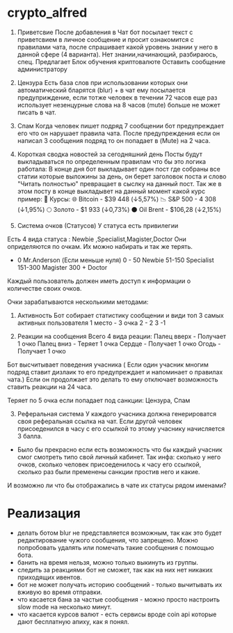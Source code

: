 # crypto_alfred

1. Приветсвие
После добавления в Чат бот посылает текст с приветсвием в личное сообщение и просит ознакомится с правилами чата,  после спрашивает какой уровень знании у него в данной сфере (4 варианта). Нет знании,начинающий, разбираюсь, спец.
Предлагает Блок обучения криптовалюте
Оставить сообщение администратору

2. Цензура
Есть база слов при использовании которых они автоматический бларятся (blur) + в чат ему посылается предуприждение, если тотже человек в течении 72 часов  еще раз использует незенцурные слова на 8 часов (mute) больше не может писать в чат. 

3. Спам
Когда человек пишет подряд 7 сообщении  бот предупреждает его что он нарушает правила чата. После предупреждения если он написал 3 сообщения подряд то он попадает в (Mute) на 2 часа. 

4. Короткая сводка новостей за сегодняшний день
Посты будут выкладываться по определенным правилам что бы это логика работала:
В конце дня бот выкладывает один пост  где собраны все статии которые выложины за день, он берет заголовок поста и слово "Читать полностью" превращает в сыслку на данный пост. 
Так же в этом посту в конце выкладывет на данный момент какой курс пример:
🔹 Курсы:
🌐 Bitcoin - $39 448 (↓5,57%)
📉 S&P 500 - 4 308 (↓1,95%)
🌕 Золото - $1 933 (↓0,73%)
⚫️ Oil Brent - $106,28 (↓2,15%)

5. Система очков (Статусов)
У статуса есть привилегии

Есть 4 вида статуса : Newbie ,Specialist,Magister,Doctor
Они оприделяются по очкам.
Их можно набирать и так же терять. 
 - 0 Mr.Anderson     (Если меньше нуля)
0 - 50   Newbie
51-150  Specialist
151-300 Magister
300 + Doctor

Каждый пользователь должен иметь доступ к информации о количестве своих очков.

Очки зарабатываются несколькими методами:
1. Активность 
Бот собирает статистику сообщении и види топ 3 самых активных пользователя
1 место - 3 очка
2 - 2
3 -1

2. Реакции на сообщения 
Всего 4 вида реации:
Палец вверх  - Получает 1 очко
Палец вниз - Теряет 1 очка
Сердце - Получает 1 очко
Огодь - Получает 1 очко

Бот высчитывает поведения учасника ( Если один учасник многим подряд ставит дизлаик то его предупреждает и напоминает о правилах чата.) Если он продолжает это делать то ему отключает возможность ставить реакции на 24 часа.

Теряет по 5 очка если попадает под санкции: Цензура, Спам


3. Реферальная система
У каждого учасника должна генерироватся своя реферальная ссылка на чат. 
Если другой человек присоеденился в часу с его ссылкой то этому учаснику начисляется 3 балла.

- Было бы прекрасно если есть возможность что бы каждый учасник смог смотреть типо свой личный кабинет.  Так инфа: сколько у него очков, сколько человек присоеденилось к часу его ссылкой, сколько раз были пременены санкции простив него и какие.

И возможно ли что бы отображались в чате их статусы рядом именами?

# Реализация
- делать ботом blur не представляется возможным, так как это будет редактирование чужого сообщения, что запрещено.
Можно попробовать удалять или помечать такие сообщения с помощью бота.
- банить на время нельзя, можно только выкинуть из группы.
- следить за реакциями бот не сможет, так как на них нет никаких приходящих ивентов.
- бот не может получать историю сообщений - только вычитывать их вживую во время отправки.
- что касается бана за частые сообщения - можно просто настроить slow mode на несколько минут.
- что касается курсов валют - есть сервисы вроде coin api которые дают бесплатную апиху, как я понял.